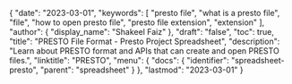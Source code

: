 {
  "date": "2023-03-01",
  "keywords": [
    "presto file",
    "what is a presto file",
    "file",
    "how to open presto file",
    "presto file extension",
    "extension"
  ],
  "author": {
    "display_name": "Shakeel Faiz"
  },
  "draft": "false",
  "toc": true,
  "title": "PRESTO File Format - Presto Project Spreadsheet",
  "description": "Learn about PRESTO format and APIs that can create and open PRESTO files.",
  "linktitle": "PRESTO",
  "menu": {
    "docs": {
      "identifier": "spreadsheet-presto",
      "parent": "spreadsheet"
    }
  },
  "lastmod": "2023-03-01"
}
